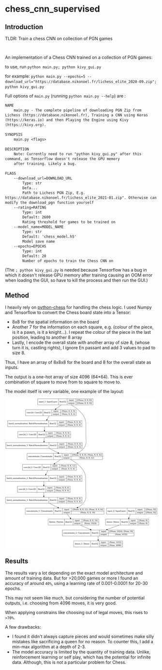 # chess_cnn_supervised

## Introduction

TLDR: Train a chess CNN on collection of PGN games

<br>

An implementation of a Chess CNN trained on a collection of PGN games:

to use, run `python main.py; python kivy_gui.py `


for example: `python main.py --epochs=5 --download_url="https://database.nikonoel.fr/lichess_elite_2020-09.zip"; python kivy_gui.py`

Full options of `main.py` (running `python main.py --help`) are :
```
NAME
    main.py - The complete pipeline of downloading PGN Zip from Lichess (https://database.nikonoel.fr), Training a CNN using Keras (https://keras.io) and then Playing the Engine using Kivy (https://kivy.org).

SYNOPSIS
    main.py <flags>

DESCRIPTION
    Note: Currently need to run "python kivy_gui.py" after this command, as Tensorflow doesn't release the GPU memory
    after training. Likely a bug.

FLAGS
    --download_url=DOWNLOAD_URL
        Type: str
        Defa...
        Path to Lichess PGN Zip, E.g. https://database.nikonoel.fr/lichess_elite_2021-01.zip". Otherwise can modify the download_pgn function yourself
    --rating=RATING
        Type: int
        Default: 2600
        Rating threshold for games to be trained on
    --model_name=MODEL_NAME
        Type: str
        Default: 'chess_model.h5'
        Model save name
    --epochs=EPOCHS
        Type: int
        Default: 20
        Number of epochs to train the Chess CNN on

```


(The `; python kivy_gui.py` is needed because Tensorflow has a bug in which it doesn't release GPU memory after training causing an OOM error when loading the GUI, so have to kill the process and then run the GUI.)

## Method

I heavily rely on [python-chess](https://github.com/niklasf/python-chess) for handling the chess logic. I used Numpy and Tensorflow to convert the Chess board state into a Tensor:
  - 8x8 for the spatial information on the board
  - Another 7 for the information on each square, e.g. (colour of the piece, is it a pawn, is it a knight...). I repeat the colour of the piece in the last position, leading to another 8 array
  - Lastly, I encode the overall state with another array of size 8, (whose turn it is, castling rights), I ignore En passant and add 3 values to pad to size 8.

Thus, I have an array of 8x8x8 for the board and 8 for the overall state as inputs.

The output is a one-hot array of size 4096 (64*64). This is ever combination of square to move from to square to move to. 

The model itself is very variable, one example of the layout:

![model,png](model.png)

## Results 

The results vary a lot depending on the exact model architecture and amount of training data. But for >20,000 games or more I found an accuracy of around `40%`, using a learning rate of 0.001-0.0001 for 20-30 epochs.

This may not seem like much, but considering the number of potential outputs, i.e. choosing from 4096 moves, it is very good. 

When applying constrains like choosing out of legal moves, this rises to `>70%`. 

A few drawbacks:

- I found it didn't always capture pieces and would sometimes make silly mistakes like sacrificing a queen for no reason. To counter this, I add a min-max algorithm at a depth of 2-3.
- The model accuracy is limited by the quantity of training data. Unlike, reinforcement learning or self play, which has the potential for infinite data. Although, this is not a particular problem for Chess.
